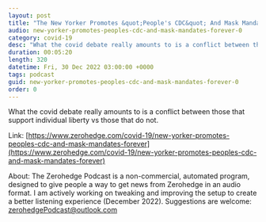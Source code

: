 ```yaml
---
layout: post
title: "The New Yorker Promotes &quot;People's CDC&quot; And Mask Mandates Forever "
audio: new-yorker-promotes-peoples-cdc-and-mask-mandates-forever-0
category: covid-19
desc: "What the covid debate really amounts to is a conflict between those that support individual liberty vs those that do not."
duration: 00:05:20
length: 320
datetime: Fri, 30 Dec 2022 03:00:00 +0000
tags: podcast
guid: new-yorker-promotes-peoples-cdc-and-mask-mandates-forever-0
order: 0
---
```

What the covid debate really amounts to is a conflict between those that support individual liberty vs those that do not.

Link: [https://www.zerohedge.com/covid-19/new-yorker-promotes-peoples-cdc-and-mask-mandates-forever](https://www.zerohedge.com/covid-19/new-yorker-promotes-peoples-cdc-and-mask-mandates-forever)

About: The Zerohedge Podcast is a non-commercial, automated program, designed to give people a way to get news from Zerohedge in an audio format.  I am actively working on tweaking and improving the setup to create a better listening experience (December 2022).  Suggestions are welcome: [zerohedgePodcast@outlook.com](mailto:zerohedgePodcast@outlook.com)